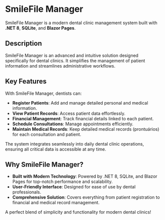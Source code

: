 # SmileFile Manager
SmileFile Manager is a modern dental clinic management system built with **.NET 8**, **SQLite**, and **Blazor Pages**.

## Description
SmileFile Manager is an advanced and intuitive solution designed specifically for dental clinics. It simplifies the management of patient information and streamlines administrative workflows.

## Key Features
With SmileFile Manager, dentists can:

- **Register Patients**: Add and manage detailed personal and medical information.  
- **View Patient Records**: Access patient data effortlessly.  
- **Financial Management**: Track financial details linked to each patient.  
- **Schedule Consultations**: Manage appointments efficiently.  
- **Maintain Medical Records**: Keep detailed medical records (prontuários) for each consultation and patient.  

The system integrates seamlessly into daily dental clinic operations, ensuring all critical data is accessible at any time.

## Why SmileFile Manager?
- **Built with Modern Technology**: Powered by .NET 8, SQLite, and Blazor Pages for top-notch performance and scalability.  
- **User-Friendly Interface**: Designed for ease of use by dental professionals.  
- **Comprehensive Solution**: Covers everything from patient registration to financial and medical record management.  

A perfect blend of simplicity and functionality for modern dental clinics!
